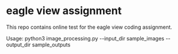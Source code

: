 # eagle view assignment
This repo contains online test for the eagle view coding assignment.

Usage:
python3 image_processing.py --input_dir sample_images --output_dir sample_outputs
